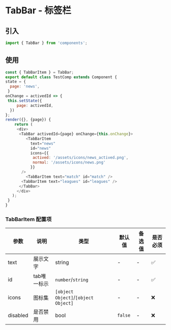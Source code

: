 # TabBar - 标签栏

## 引入
```jsx
import { TabBar } from 'components';
```
## 使用

```javascript
const { TabBarItem } = TabBar;
export default class TestComp extends Component {
state = {
  page: 'news',
 }
onChange = activedId => {
 this.setState({
     page: activedId,
  })
};
render({}, {page}) {
    return (
     <div>
      <TabBar activedId={page} onChange={this.onChange}>
         <TabBarItem
           text="news"
           id="news"
           icons={{
            actived: '/assets/icons/news_actived.png',
            normal: '/assets/icons/news.png'
           }}
       />
         <TabBarItem text="match" id="match" />
       <TabBarItem text="leagues" id="leagues" />
      </TabBar>
     </div>
   );
 }
}
```



### TabBarItem 配置项
| 参数 | 说明 | 类型 | 默认值 |备选值 | 是否必须 |
| --- | --- | --- | --- | --- | --- |
| text | 展示文字 | string | - | - | ✅  |
| id | tab唯一标示 | `number`/`string` | - | - | ✅  |
| icons | 图标集 | `[object Object]`/`[object Object]` | - | - | ❌ |
| disabled | 是否禁用 | bool | `false` | - | ❌ |
